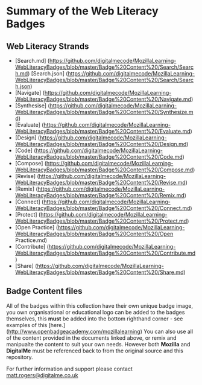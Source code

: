 # Summary of the Web Literacy Badges

## Web Literacy Strands
* [Search.md] (https://github.com/digitalmecode/MozillaLearning-WebLiteracyBadges/blob/master/Badge%20Content%20/Search/Search.md) [Search.json] (https://github.com/digitalmecode/MozillaLearning-WebLiteracyBadges/blob/master/Badge%20Content%20/Search/Search.json)
* [Navigate] (https://github.com/digitalmecode/MozillaLearning-WebLiteracyBadges/blob/master/Badge%20Content%20/Navigate.md)
* [Synthesise] (https://github.com/digitalmecode/MozillaLearning-WebLiteracyBadges/blob/master/Badge%20Content%20/Synthesize.md)
* [Evaluate] (https://github.com/digitalmecode/MozillaLearning-WebLiteracyBadges/blob/master/Badge%20Content%20/Evaluate.md) 
* [Design] (https://github.com/digitalmecode/MozillaLearning-WebLiteracyBadges/blob/master/Badge%20Content%20/Design.md)
* [Code] (https://github.com/digitalmecode/MozillaLearning-WebLiteracyBadges/blob/master/Badge%20Content%20/Code.md)
* [Compose] (https://github.com/digitalmecode/MozillaLearning-WebLiteracyBadges/blob/master/Badge%20Content%20/Compose.md)
* [Revise] (https://github.com/digitalmecode/MozillaLearning-WebLiteracyBadges/blob/master/Badge%20Content%20/Revise.md)
* [Remix] (https://github.com/digitalmecode/MozillaLearning-WebLiteracyBadges/blob/master/Badge%20Content%20/Remix.md)
* [Connect] (https://github.com/digitalmecode/MozillaLearning-WebLiteracyBadges/blob/master/Badge%20Content%20/Connect.md)
* [Protect] (https://github.com/digitalmecode/MozillaLearning-WebLiteracyBadges/blob/master/Badge%20Content%20/Protect.md)
* [Open Practice] (https://github.com/digitalmecode/MozillaLearning-WebLiteracyBadges/blob/master/Badge%20Content%20/Open Practice.md)
* [Contribute] (https://github.com/digitalmecode/MozillaLearning-WebLiteracyBadges/blob/master/Badge%20Content%20/Contribute.md)
* [Share] (https://github.com/digitalmecode/MozillaLearning-WebLiteracyBadges/blob/master/Badge%20Content%20/Share.md)

## Badge Content files

All of the badges within this collection have their own unique badge image, you own organisational or educational logo can be added to the badges themselves, this **must** be added into the bottom righthand corner - see examples of this [here.] (http://www.openbadgeacademy.com/mozillalearning) 
You can also use all of the content provided in the documents linked above, or remix and manipualte the content to suit your own needs. However both **Mozilla** and **DigitalMe** must be referenced back to from the original source and this repository.

For further information and support please contact matt.rogers@digitalme.co.uk
